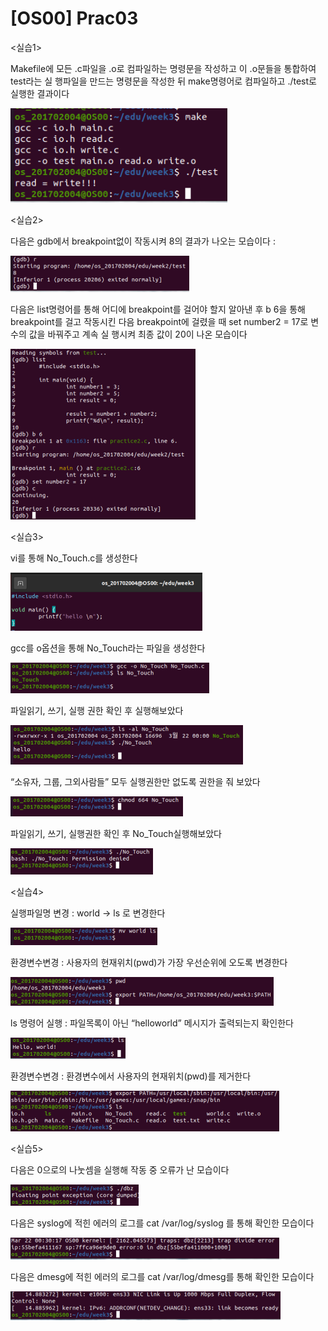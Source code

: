 # [OS00] Prac03

<실습1>

Makefile에 모든 .c파일을 .o로 컴파일하는 명령문을 작성하고 이 .o문들을 통합하여 test라는 실 행파일을 만드는 명령문을 작성한 뒤 make명령어로 컴파일하고 ./test로 실행한 결과이다

![%5BOS00%5D%20Prac03%2045c597f20dd4423e929522d116be57bf/image11.png](%5BOS00%5D%20Prac03%2045c597f20dd4423e929522d116be57bf/image11.png)

<실습2>

다음은 gdb에서 breakpoint없이 작동시켜 8의 결과가 나오는 모습이다 :

![%5BOS00%5D%20Prac03%2045c597f20dd4423e929522d116be57bf/image5.png](%5BOS00%5D%20Prac03%2045c597f20dd4423e929522d116be57bf/image5.png)

다음은 list명령어를 통해 어디에 breakpoint를 걸어야 할지 알아낸 후 b 6을 통해 breakpoint를 걸고 작동시킨 다음 breakpoint에 걸렸을 때 set number2 = 17로 변수의 값을 바꿔주고 계속 실 행시켜 최종 값이 20이 나온 모습이다

![%5BOS00%5D%20Prac03%2045c597f20dd4423e929522d116be57bf/image8.png](%5BOS00%5D%20Prac03%2045c597f20dd4423e929522d116be57bf/image8.png)

<실습3>

vi를 통해 No_Touch.c를 생성한다

![%5BOS00%5D%20Prac03%2045c597f20dd4423e929522d116be57bf/image1.png](%5BOS00%5D%20Prac03%2045c597f20dd4423e929522d116be57bf/image1.png)

gcc를 o옵션을 통해 No_Touch라는 파일을 생성한다

![%5BOS00%5D%20Prac03%2045c597f20dd4423e929522d116be57bf/image14.png](%5BOS00%5D%20Prac03%2045c597f20dd4423e929522d116be57bf/image14.png)

파일읽기, 쓰기, 실행 권한 확인 후 실행해보았다

![%5BOS00%5D%20Prac03%2045c597f20dd4423e929522d116be57bf/image15.png](%5BOS00%5D%20Prac03%2045c597f20dd4423e929522d116be57bf/image15.png)

“소유자, 그룹, 그외사람들” 모두 실행권한만 없도록 권한을 줘 보았다

![%5BOS00%5D%20Prac03%2045c597f20dd4423e929522d116be57bf/image4.png](%5BOS00%5D%20Prac03%2045c597f20dd4423e929522d116be57bf/image4.png)

파일읽기, 쓰기, 실행권한 확인 후 No_Touch실행해보았다

![%5BOS00%5D%20Prac03%2045c597f20dd4423e929522d116be57bf/image10.png](%5BOS00%5D%20Prac03%2045c597f20dd4423e929522d116be57bf/image10.png)

<실습4>

실행파일명 변경 : world -> ls 로 변경한다

![%5BOS00%5D%20Prac03%2045c597f20dd4423e929522d116be57bf/image3.png](%5BOS00%5D%20Prac03%2045c597f20dd4423e929522d116be57bf/image3.png)

환경변수변경 : 사용자의 현재위치(pwd)가 가장 우선순위에 오도록 변경한다

![%5BOS00%5D%20Prac03%2045c597f20dd4423e929522d116be57bf/image13.png](%5BOS00%5D%20Prac03%2045c597f20dd4423e929522d116be57bf/image13.png)

ls 명령어 실행 : 파일목록이 아닌 “helloworld” 메시지가 출력되는지 확인한다

![%5BOS00%5D%20Prac03%2045c597f20dd4423e929522d116be57bf/image12.png](%5BOS00%5D%20Prac03%2045c597f20dd4423e929522d116be57bf/image12.png)

환경변수변경 : 환경변수에서 사용자의 현재위치(pwd)를 제거한다

![%5BOS00%5D%20Prac03%2045c597f20dd4423e929522d116be57bf/image9.png](%5BOS00%5D%20Prac03%2045c597f20dd4423e929522d116be57bf/image9.png)

<실습5>

다음은 0으로의 나눗셈을 실행해 작동 중 오류가 난 모습이다

![%5BOS00%5D%20Prac03%2045c597f20dd4423e929522d116be57bf/image6.png](%5BOS00%5D%20Prac03%2045c597f20dd4423e929522d116be57bf/image6.png)

다음은 syslog에 적힌 에러의 로그를 cat /var/log/syslog 를 통해 확인한 모습이다

![%5BOS00%5D%20Prac03%2045c597f20dd4423e929522d116be57bf/image7.png](%5BOS00%5D%20Prac03%2045c597f20dd4423e929522d116be57bf/image7.png)

다음은 dmesg에 적힌 에러의 로그를 cat /var/log/dmesg를 통해 확인한 모습이다

![%5BOS00%5D%20Prac03%2045c597f20dd4423e929522d116be57bf/image2.png](%5BOS00%5D%20Prac03%2045c597f20dd4423e929522d116be57bf/image2.png)
